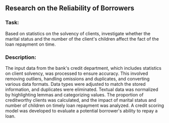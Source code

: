 ## Research on the Reliability of Borrowers

### Task: 
Based on statistics on the solvency of clients, investigate whether the marital status and the number of the client's children affect the fact of the loan repayment on time.

### Description:
The input data from the bank's credit department, which includes statistics on client solvency, was processed to ensure accuracy. This involved removing outliers, handling omissions and duplicates, and converting various data formats. Data types were adjusted to match the stored information, and duplicates were eliminated. Textual data was normalized by highlighting lemmas and categorizing values. The proportion of creditworthy clients was calculated, and the impact of marital status and number of children on timely loan repayment was analyzed. A credit scoring model was developed to evaluate a potential borrower's ability to repay a loan.
